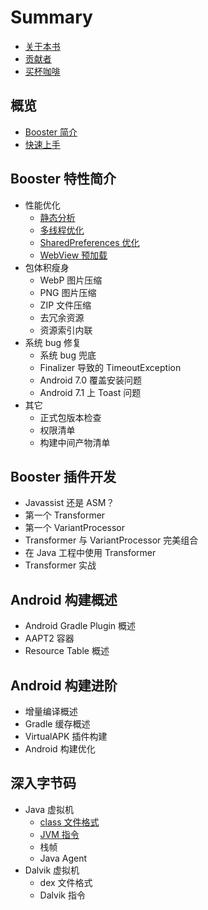 # Summary

* [关于本书](./README.md)
* [贡献者](./contributors.md)
* [买杯咖啡](./donate.md)

## 概览

* [Booster 简介](./overview.md)
* [快速上手](./getting-started.md)

## Booster 特性简介

* 性能优化
  * [静态分析](./performance/static-analysis.md)
  * [多线程优化](./performance/multithreading-optimization.md)
  * [SharedPreferences 优化](./performance/shared-preferences-optimization.md)
  * [WebView 预加载](./performance/webview-preloading.md)
* 包体积瘦身
  * WebP 图片压缩
  * PNG 图片压缩
  * ZIP 文件压缩
  * 去冗余资源
  * 资源索引内联
* 系统 bug 修复
  * 系统 bug 兜底
  * Finalizer 导致的 TimeoutException
  * Android 7.0 覆盖安装问题
  * Android 7.1 上 Toast 问题
* 其它
  * 正式包版本检查
  * 权限清单
  * 构建中间产物清单

## Booster 插件开发

* Javassist 还是 ASM？
* 第一个 Transformer
* 第一个 VariantProcessor
* Transformer 与 VariantProcessor 完美组合
* 在 Java 工程中使用 Transformer
* Transformer 实战

## Android 构建概述

* Android Gradle Plugin 概述
* AAPT2 容器
* Resource Table 概述

## Android 构建进阶

* 增量编译概述
* Gradle 缓存概述
* VirtualAPK 插件构建
* Android 构建优化

## 深入字节码

* Java 虚拟机
    * [class 文件格式](./jvm/class-file.md)
    * [JVM 指令](./jvm/instructions.md)
    * 栈帧
    * Java Agent
* Dalvik 虚拟机
    * dex 文件格式
    * Dalvik 指令

